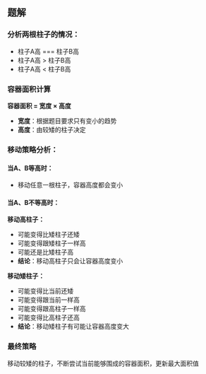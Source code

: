 ## 题解

### 分析两根柱子的情况：
- 柱子A高 === 柱子B高
- 柱子A高 > 柱子B高
- 柱子A高 < 柱子B高

### 容器面积计算
**容器面积 = 宽度 × 高度**
- **宽度**：根据题目要求只有变小的趋势
- **高度**：由较矮的柱子决定

### 移动策略分析：

#### 当A、B等高时：
- 移动任意一根柱子，容器高度都会变小

#### 当A、B不等高时：

**移动高柱子：**
- 可能变得比矮柱子还矮
- 可能变得跟矮柱子一样高
- 可能还是比矮柱子高
- **结论**：移动高柱子只会让容器高度变小

**移动矮柱子：**
- 可能变得比当前还矮
- 可能变得跟当前一样高
- 可能变得跟高柱子一样高
- 可能变得比高柱子还高
- **结论**：移动矮柱子有可能让容器高度变大

### 最终策略
移动较矮的柱子，不断尝试当前能够围成的容器面积，更新最大面积值